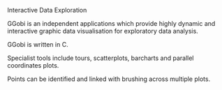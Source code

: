 Interactive Data Exploration

GGobi is an independent applications which provide highly dynamic and
interactive graphic data visualisation for exploratory data analysis.

GGobi is written in C.

Specialist tools include tours, scatterplots, barcharts and parallel
coordinates plots.

Points can be identified and linked with brushing across multiple
plots.

